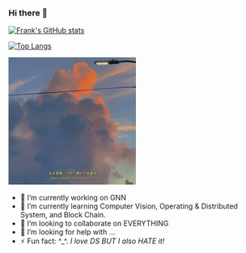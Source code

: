 ### Hi there 👋

<!--
**frankling2020/frankling2020** is a ✨ _special_ ✨ repository because its `README.md` (this file) appears on your GitHub profile.

Here are some ideas to get you started:

- 🔭 I’m currently working on ...
- 🌱 I’m currently learning ...
- 👯 I’m looking to collaborate on ...
- 🤔 I’m looking for help with ...
- 💬 Ask me about ...
- 📫 How to reach me: ...
- 😄 Pronouns: ...
- ⚡ Fun fact: ...
-->


[![Frank's GitHub stats](https://github-readme-stats-peach-two.vercel.app/api?username=frankling2020&show_icons=true&theme=onedark)](https://github.com/anuraghazra/github-readme-stats)

[![Top Langs](https://github-readme-stats-peach-two.vercel.app/api/top-langs/?username=frankling2020&langs_count=6&layout=compact&theme=onedark)](https://github.com/anuraghazra/github-readme-stats)

<!-- [![Wakatime stats](https://github-readme-stats.vercel.app/api/wakatime?username=frankling2020&layout=compact&theme=onedark)](https://github.com/anuraghazra/github-readme-stats) -->

<img src="daze.png" width = 50% height = 50% />

- 🔭 I’m currently working on GNN
- 🌱 I’m currently learning Computer Vision, Operating & Distributed System, and Block Chain.
- 👯 I’m looking to collaborate on EVERYTHING
- 🤔 I’m looking for help with ...
- ⚡ Fun fact: ^_^. *I love DS BUT I also HATE it!* 







